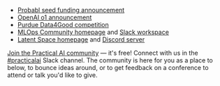 - [Probabl seed funding announcement](https://papers.probabl.ai/announcing-major-milestone-empowering-the-future-of-data-science)
- [OpenAI o1 announcement](https://openai.com/index/introducing-openai-o1-preview/)
- [Purdue Data4Good competition](https://business.purdue.edu/events/data4good/)
- [MLOps Community homepage](https://home.mlops.community/) and [Slack workspace](https://go.mlops.community/slack)
- [Latent Space homepage](https://latent.space/) and [Discord server](https://discord.gg/xJJMRaWCRt)

[Join the Practical AI community](https://changelog.com/community) — it's free! Connect with us in the [#practicalai](https://changelog.slack.com/messages/CAACWA9FE) Slack channel. The community is here for you as a place to below, to bounce ideas around, or to get feedback on a conference to attend or talk you'd like to give.
